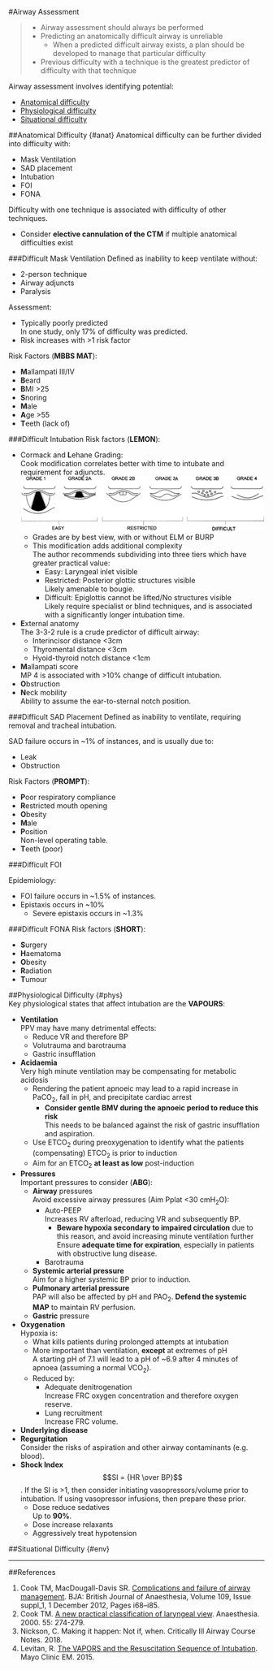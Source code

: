 #Airway Assessment

> * Airway assessment should always be performed
> * Predicting an anatomically difficult airway is unreliable
> 	* When a predicted difficult airway exists, a plan should be developed to manage that particular difficulty
> * Previous difficulty with a technique is the greatest predictor of difficulty with that technique

Airway assessment involves identifying potential:
* [Anatomical difficulty](#anat)  
* [Physiological difficulty](#phys)
* [Situational difficulty](#env)

##Anatomical Difficulty {#anat}
Anatomical difficulty can be further divided into difficulty with:
* Mask Ventilation
* SAD placement
* Intubation
* FOI
* FONA

Difficulty with one technique is associated with difficulty of other techniques.
* Consider **elective cannulation of the CTM** if multiple anatomical difficulties exist


###Difficult Mask Ventilation
Defined as inability to keep ventilate without:
* 2-person technique
* Airway adjuncts
* Paralysis

Assessment:
* Typically poorly predicted  
In one study, only 17% of difficulty was predicted.
* Risk increases with >1 risk factor

Risk Factors (**MBBS MAT**):
* **M**allampati III/IV
* **B**eard
* **B**MI >25
* **S**noring
* **M**ale
* **A**ge >55
* **T**eeth (lack of)



###Difficult Intubation
Risk factors (**LEMON**):
* Cormack and **L**ehane Grading:  
Cook modification correlates better with time to intubate and requirement for adjuncts.  
![Cook Modification](/resources/c&lgradecookmod.png)
	* Grades are by best view, with or without ELM or BURP
	* This modification adds additional complexity  
	The author recommends subdividing into three tiers which have greater practical value:
		* Easy: Laryngeal inlet visible
		* Restricted: Posterior glottic structures visible  
		Likely amenable to bougie.
		* Difficult: Epiglottis cannot be lifted/No structures visible  
		Likely require specialist or blind techniques, and is associated with a significantly longer intubation time.
* **E**xternal anatomy  
The 3-3-2 rule is a crude predictor of difficult airway:
	* Interincisor distance <3cm
	* Thyromental distance <3cm
	* Hyoid-thyroid notch distance <1cm
* **M**allampati score  
MP 4 is associated with >10% change of difficult intubation.
* **O**bstruction
* **N**eck mobility  
Ability to assume the ear-to-sternal notch position.


###Difficult SAD Placement
Defined as inability to ventilate, requiring removal and tracheal intubation.

SAD failure occurs in ~1% of instances, and is usually due to:
* Leak
* Obstruction

Risk Factors (**PROMPT**):
* **P**oor respiratory compliance
* **R**estricted mouth opening
* **O**besity
* **M**ale
* **P**osition  
Non-level operating table.
* **T**eeth (poor)


###Difficult FOI

Epidemiology:
* FOI failure occurs in ~1.5% of instances. 
* Epistaxis occurs in ~10%
	* Severe epistaxis occurs in ~1.3%


###Difficult FONA
Risk factors (**SHORT**):
* **S**urgery 
* **H**aematoma
* **O**besity
* **R**adiation
* **T**umour


##Physiological Difficulty {#phys}	
Key physiological states that affect intubation are the **VAPOURS**:
* **Ventilation**  
PPV may have many detrimental effects:
	* Reduce VR and therefore BP
	* Volutrauma and barotrauma
	* Gastric insufflation
* **Acidaemia**  
Very high minute ventilation may be compensating for metabolic acidosis  
	* Rendering the patient apnoeic may lead to a rapid increase in PaCO<sub>2</sub>, fall in pH, and precipitate cardiac arrest
		* **Consider gentle BMV during the apnoeic period to reduce this risk**  
		This needs to be balanced against the risk of gastric insufflation and aspiration.
	* Use ETCO<sub>2</sub> during preoxygenation to identify what the patients (compensating) ETCO<sub>2</sub> is prior to induction
	* Aim for an ETCO<sub>2</sub> **at least as low** post-induction
* **Pressures**  
Important pressures to consider (**ABG**):
	* **Airway** pressures  
	Avoid excessive airway pressures (Aim Pplat <30 cmH<sub>2</sub>O):
		* Auto-PEEP  
		Increases RV afterload, reducing VR and subsequently BP.
			* **Beware hypoxia secondary to impaired circulation** due to this reason, and avoid increasing minute ventilation further  
			Ensure **adequate time for expiration**, especially in patients with obstructive lung disease.
		* Barotrauma
	* **Systemic arterial pressure**  
	Aim for a higher systemic BP prior to induction.
	* **Pulmonary arterial pressure**  
	PAP will also be affected by pH and PAO<sub>2</sub>. **Defend the systemic MAP** to maintain RV perfusion.
	* **Gastric** pressure
* **Oxygenation**  
Hypoxia is:
	* What kills patients during prolonged attempts at intubation
	* More important than ventilation, **except** at extremes of pH  
	A starting pH of 7.1 will lead to a pH of ~6.9 after 4 minutes of apnoea (assuming a normal VCO<sub>2</sub>).
	* Reduced by:
		* Adequate denitrogenation  
		Increase FRC oxygen concentration and therefore oxygen reserve.
		* Lung recruitment  
		Increase FRC volume.
* **Underlying disease**
* **Regurgitation**  
Consider the risks of aspiration and other airway contaminants (e.g. blood).
* **Shock Index**  
$$SI = {HR \over BP}$$. If the SI is >1, then consider initiating vasopressors/volume prior to intubation. If using vasopressor infusions, then prepare these prior.
	* Dose reduce sedatives  
	Up to **90%**.
	* Dose increase relaxants
	* Aggressively treat hypotension


##Situational Difficulty {#env}


---
##References
1. Cook TM, MacDougall-Davis SR.  [Complications and failure of airway management](https://academic.oup.com/bja/article/109/suppl_1/i68/293543). BJA: British Journal of Anaesthesia, Volume 109, Issue suppl_1, 1 December 2012, Pages i68–i85.
2. Cook TM. [A new practical classification of laryngeal view](https://onlinelibrary.wiley.com/doi/full/10.1046/j.1365-2044.2000.01270.x). Anaesthesia. 2000. 55: 274-279. 
3. Nickson, C. Making it happen: Not if, when. Critically Ill Airway Course Notes. 2018. 
4. Levitan, R. [The VAPORS and the Resuscitation Sequence of Intubation](https://www.youtube.com/watch?v=152xArQfWyU). Mayo Clinic EM. 2015.